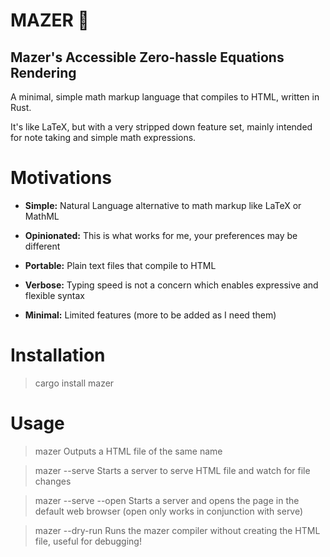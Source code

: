 # MAZER 🍁
## Mazer's Accessible Zero-hassle Equations Rendering

A minimal, simple math markup language that compiles to HTML, written in Rust.  

It's like LaTeX, but with a very stripped down feature set, mainly intended for note taking and simple math expressions.


# Motivations

- **Simple:** Natural Language alternative to math markup like LaTeX or MathML  

- **Opinionated:** This is what works for me, your preferences may be different  

- **Portable:** Plain text files that compile to HTML  

- **Verbose:** Typing speed is not a concern which enables expressive and flexible syntax  
  
- **Minimal:** Limited features (more to be added as I need them)  


# Installation

> cargo install mazer


# Usage

> mazer <path to file>
Outputs a HTML file of the same name

> mazer <path to file> --serve
Starts a server to serve HTML file and watch for file changes
 
> mazer <path to file> --serve --open
Starts a server and opens the page in the default web browser (open only works in conjunction with serve)

> mazer <path to file> --dry-run
Runs the mazer compiler without creating the HTML file, useful for debugging!
